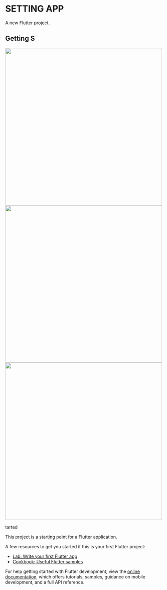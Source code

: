 # SETTING APP

A new Flutter project.

## Getting S
<img src="https://user-images.githubusercontent.com/113710907/195345297-f4754f58-1dbd-408d-9118-3046bfbe8ca3.jpg" width="500">
<img src="https://user-images.githubusercontent.com/113710907/195345504-b053031c-4d28-4ced-ba2b-bdf82cff1171.jpg" width="500">
<img src="https://user-images.githubusercontent.com/113710907/195345540-9316dfb7-2d42-46af-922b-2c670360eea5.jpg" width="500">


tarted

This project is a starting point for a Flutter application.

A few resources to get you started if this is your first Flutter project:

- [Lab: Write your first Flutter app](https://docs.flutter.dev/get-started/codelab)
- [Cookbook: Useful Flutter samples](https://docs.flutter.dev/cookbook)

For help getting started with Flutter development, view the
[online documentation](https://docs.flutter.dev/), which offers tutorials,
samples, guidance on mobile development, and a full API reference.

